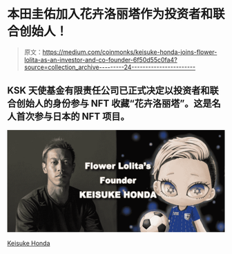 # 本田圭佑加入花卉洛丽塔作为投资者和联合创始人！

> 原文：<https://medium.com/coinmonks/keisuke-honda-joins-flower-lolita-as-an-investor-and-co-founder-6f50d55c0fa4?source=collection_archive---------24----------------------->

## KSK 天使基金有限责任公司已正式决定以投资者和联合创始人的身份参与 NFT 收藏“花卉洛丽塔”。这是名人首次参与日本的 NFT 项目。

![](img/fe7e4aaf314a89639a883f656d2e208f.png)

[Keisuke Honda](https://twitter.com/kskgroup2017)